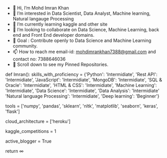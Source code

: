 - 👋 Hi, I’m Mohd Imran Khan
- 👀 I’m interested in Data Scientist, Data Analyst, Machine learning, Natural langauge Processing
- 🌱 I’m currently learning kaggle and other site
- 💞️ I’m looking to collaborate on Data Science, Machine Learning, back end and Front End developer domains.
- 🎯 Goal : Contribute openly to Data Science and Machine Learning community.
- 📫 How to reach me email-id: mohdimrankhan7388@gmail.com and contact no: 7388646036
- 📌 Scroll down to see my Pinned Repositories.

def Imran():
  skills_with_proficiency = {'Python': 'Intermidiate', 'Rest API': 'Intermidiate', 'JavaScript': 'Intermidiate', 'MongoDB': 'Intermidiate', 'SQL & Oracle': 'Intermidiate', 'HTML & CSS': 'Intermidiate', 'Machine Learning': 'Intermidiate', 'Data Science': 'Intermidiate', 'Data Analysis': 'Intermidiate' 'Natural language Processing': 'Intermidiate', 'Deep learning': 'Beginner'}
  
  tools = ['numpy', 'pandas', 'sklearn', 'nltk', 'matplotlib', 'seaborn', 'keras', 'flask']
  
  cloud_architecture = ['heroku']
  
  kaggle_competitions = 1
  
  active_blogger = True
  
  return ∞
